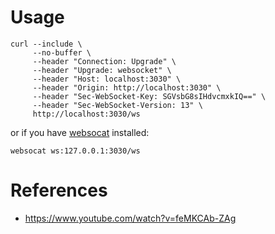 # Usage

```
curl --include \
     --no-buffer \
     --header "Connection: Upgrade" \
     --header "Upgrade: websocket" \
     --header "Host: localhost:3030" \
     --header "Origin: http://localhost:3030" \
     --header "Sec-WebSocket-Key: SGVsbG8sIHdvcmxkIQ==" \
     --header "Sec-WebSocket-Version: 13" \
     http://localhost:3030/ws
```

or if you have [websocat](https://github.com/vi/websocat) installed:

```
websocat ws:127.0.0.1:3030/ws
```

# References

- https://www.youtube.com/watch?v=feMKCAb-ZAg
